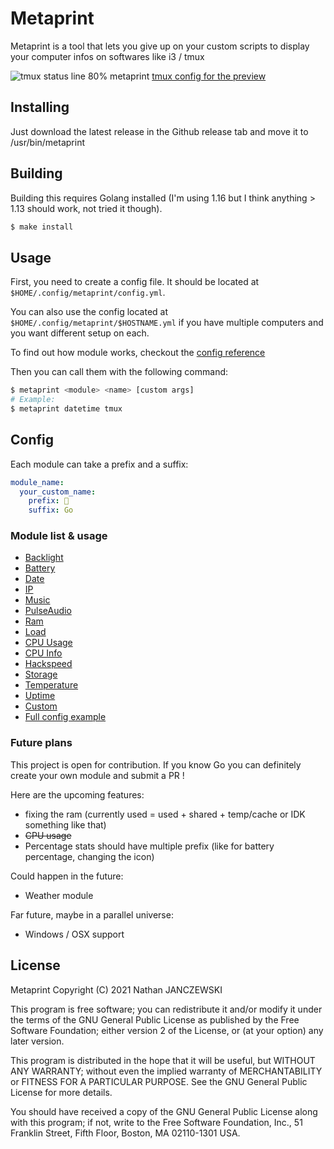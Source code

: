 # Metaprint

Metaprint is a tool that lets you give up on your custom scripts to display your computer infos on softwares like i3 / tmux

![tmux status line 80% metaprint](https://user-images.githubusercontent.com/1828125/176643911-3c604abf-55f9-4732-8595-319cdfe48f95.png)
[tmux config for the preview](wiki/tmux_preview.tmux)

## Installing
Just download the latest release in the Github release tab and move it to /usr/bin/metaprint

## Building
Building this requires Golang installed (I'm using 1.16 but I think anything > 1.13 should work, not tried it though).

```sh
$ make install
```

## Usage
First, you need to create a config file. It should be located at `$HOME/.config/metaprint/config.yml`.

You can also use the config located at `$HOME/.config/metaprint/$HOSTNAME.yml` if you have multiple computers and you want different setup on each.

To find out how module works, checkout the [config reference](#Config)

Then you can call them with the following command:

```sh
$ metaprint <module> <name> [custom args]
# Example:
$ metaprint datetime tmux
```

## Config
Each module can take a prefix and a suffix:
```yml
module_name:
  your_custom_name:
    prefix: 
    suffix: Go
```

### Module list & usage
- [Backlight](wiki/backlight.md)
- [Battery](wiki/battery.md)
- [Date](wiki/date.md)
- [IP](wiki/ip.md)
- [Music](wiki/music.md)
- [PulseAudio](wiki/pulseaudio.md)
- [Ram](wiki/ram.md)
- [Load](wiki/loadavg.md)
- [CPU Usage](wiki/cpuusage.md)
- [CPU Info](wiki/cpuinfo.md)
- [Hackspeed](wiki/hackspeed.md)
- [Storage](wiki/storage.md)
- [Temperature](wiki/temperature.md)
- [Uptime](wiki/uptime.md)
- [Custom](wiki/custom.md)
- [Full config example](wiki/example_config.yml)

### Future plans
This project is open for contribution. If you know Go you can definitely create your own module and submit a PR !

Here are the upcoming features:
- fixing the ram (currently used = used + shared + temp/cache or IDK something like that)
- ~~CPU usage~~
- Percentage stats should have multiple prefix (like for battery percentage, changing the icon)

Could happen in the future:
- Weather module

Far future, maybe in a parallel universe:
- Windows / OSX support

## License

Metaprint
Copyright (C) 2021 Nathan <Oxodao> JANCZEWSKI

This program is free software; you can redistribute it and/or modify
it under the terms of the GNU General Public License as published by
the Free Software Foundation; either version 2 of the License, or
(at your option) any later version.

This program is distributed in the hope that it will be useful,
but WITHOUT ANY WARRANTY; without even the implied warranty of
MERCHANTABILITY or FITNESS FOR A PARTICULAR PURPOSE.  See the
GNU General Public License for more details.

You should have received a copy of the GNU General Public License along
with this program; if not, write to the Free Software Foundation, Inc.,
51 Franklin Street, Fifth Floor, Boston, MA 02110-1301 USA.
